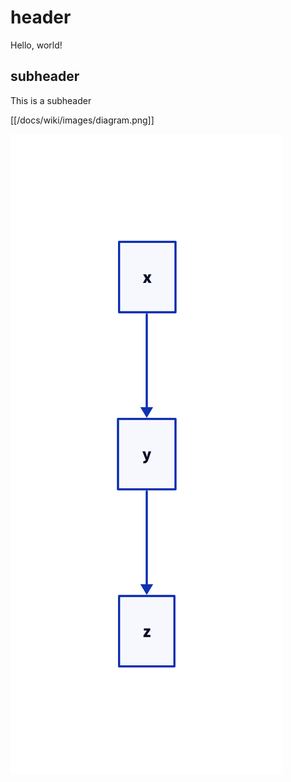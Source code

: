 # header

Hello, world!

## subheader

This is a subheader

[[/docs/wiki/images/diagram.png]]

![A diagram](../images/diagram.png)
